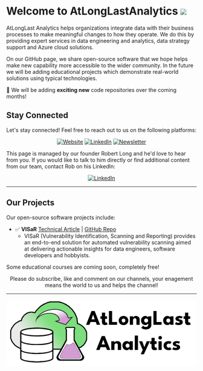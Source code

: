 # Welcome to AtLongLastAnalytics <img src="https://media.giphy.com/media/hvRJCLFzcasrR4ia7z/giphy.gif" width="30px">

AtLongLast Analytics helps organizations integrate data with their business processes to make meaningful changes to how they operate. We do this by providing expert services in data engineering and analytics, data strategy support and Azure cloud solutions.

On our GitHub page, we share open-source software that we hope helps make new capability more accessible to the wider community. In the future we will be adding educational projects which demonstrate real-world solutions using typical technologies.

🌱 We will be adding **exciting new** code repositories over the coming months!

## Stay Connected

Let's stay connected! Feel free to reach out to us on the following platforms:

<div align="center">

[![Website](https://img.shields.io/badge/Website-000000?style=for-the-badge&logo=google-chrome&logoColor=white)](https:/www.atlonglastanalytics.com)
[![LinkedIn](https://img.shields.io/badge/LinkedIn-0077B5?style=for-the-badge&logo=linkedin&logoColor=white)](https://www.linkedin.com/company/atlonglastanalytics)
[![Newsletter](https://img.shields.io/badge/Newsletter-FF5722?style=for-the-badge&logo=substack&logoColor=white)](https://atlonglastanalytics.substack.com/)

</div>

This page is managed by our founder Robert Long and he'd love to hear from you. If you would like to talk to him directly or find additional content from our team, contact Rob on his LinkedIn:

<div align="center">

[![LinkedIn](https://img.shields.io/badge/LinkedIn-0077B5?style=for-the-badge&logo=linkedin&logoColor=white)](https://linkedin.com/in/robert-s-long)
</div>

---

## Our Projects
Our open-source software projects include:

- ✅ **VISaR**
  [Technical Article](comingsoon) | 
  [GitHub Repo](https://github.com/AtLongLastAnalytics/visar)
  - VISaR (Vulnerability Identification, Scanning and Reporting) provides an end-to-end solution for automated vulnerability scanning aimed at delivering actionable insights for data engineers, software developers and hobbyists.

Some educational courses are coming soon, completely free! 

<div align="center">
Please do subscribe, like and comment on our channels, your enagement means the world to us and helps the channel!
</div>

---

<div align="center">

<img src="images/atlonglastanalytics-logo_rectangle.png" alt="Your Logo" width="500" />

</div>
